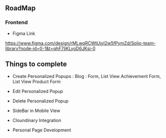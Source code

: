 ## RoadMap

### Frontend

- Figma Link

https://www.figma.com/design/rMLwqRCWtUjyl2w5fPymZd/Solio-team-library?node-id=0-1&t=qhF7ljKLyoD6JKsj-0

## Things to complete

-  Create Personalized Popups : 
    Blog : Form, List View
    Achievement Form, List View
    Product Form

-  Edit Personalized Popup
-  Delete Personalized Popup

-  SideBar in Mobile View
-  Cloundinary Integration
-  Personal Page Development
